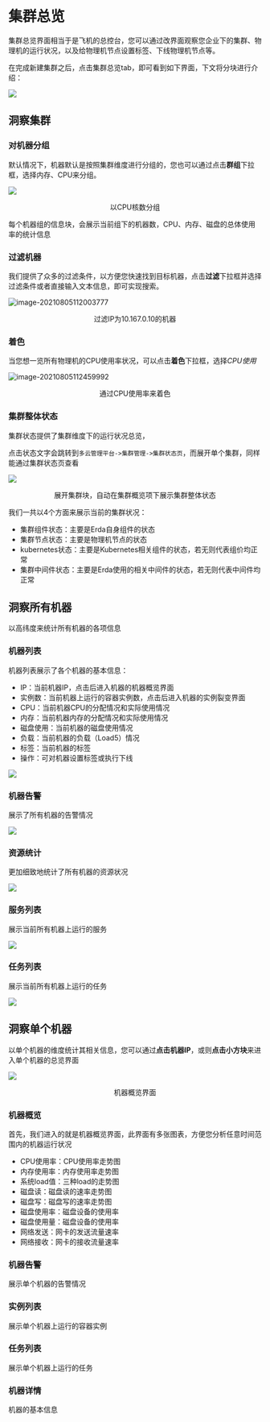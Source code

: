 # 集群总览

集群总览界面相当于是飞机的总控台，您可以通过改界面观察您企业下的集群、物理机的运行状况，以及给物理机节点设置标签、下线物理机节点等。

在完成新建集群之后，点击集群总览tab，即可看到如下界面，下文将分块进行介绍：

![](http://terminus-paas.oss-cn-hangzhou.aliyuncs.com/paas-doc/2021/08/05/03ba25b7-d4ef-48ee-9d37-d6b28593ee73.png)

## 洞察集群

### 对机器分组

默认情况下，机器默认是按照集群维度进行分组的，您也可以通过点击**群组**下拉框，选择内存、CPU来分组。

![](http://terminus-paas.oss-cn-hangzhou.aliyuncs.com/paas-doc/2021/08/05/b781bdb5-bd51-49e2-9d1c-54b7386c5c52.png)

<center>以CPU核数分组</center>

每个机器组的信息块，会展示当前组下的机器数，CPU、内存、磁盘的总体使用率的统计信息

### 过滤机器

我们提供了众多的过滤条件，以方便您快速找到目标机器，点击**过滤**下拉框并选择过滤条件或者直接输入文本信息，即可实现搜索。

![image-20210805112003777](http://terminus-paas.oss-cn-hangzhou.aliyuncs.com/paas-doc/2021/08/19/2df84147-af94-40ac-8b4e-88170393b5e4.png)

<center>过滤IP为10.167.0.10的机器</center>

### 着色

当您想一览所有物理机的CPU使用率状况，可以点击**着色**下拉框，选择*CPU使用*

![image-20210805112459992](http://terminus-paas.oss-cn-hangzhou.aliyuncs.com/paas-doc/2021/08/19/e2270af9-c8a2-42c1-a850-9a8cd730d469.png)

<center>通过CPU使用率来着色</center>

### 集群整体状态

集群状态提供了集群维度下的运行状况总览，

点击状态文字会跳转到`多云管理平台->集群管理->集群状态页`，而展开单个集群，同样能通过集群状态页查看

![](http://terminus-paas.oss-cn-hangzhou.aliyuncs.com/paas-doc/2021/08/05/6fb9b139-30be-47f7-9d8a-503d625951b4.png)

<center>展开集群块，自动在集群概览项下展示集群整体状态</center>

我们一共以4个方面来展示当前的集群状况：

- 集群组件状态：主要是Erda自身组件的状态
- 集群节点状态：主要是物理机节点的状态
- kubernetes状态：主要是Kubernetes相关组件的状态，若无则代表组价均正常
- 集群中间件状态：主要是Erda使用的相关中间件的状态，若无则代表中间件均正常



## 洞察所有机器

以高纬度来统计所有机器的各项信息

### 机器列表

机器列表展示了各个机器的基本信息：

- IP：当前机器IP，点击后进入机器的机器概览界面
- 实例数：当前机器上运行的容器实例数，点击后进入机器的实例裂变界面
- CPU：当前机器CPU的分配情况和实际使用情况
- 内存：当前机器内存的分配情况和实际使用情况
- 磁盘使用：当前机器的磁盘使用情况
- 负载：当前机器的负载（Load5）情况
- 标签：当前机器的标签
- 操作：可对机器设置标签或执行下线

![](http://terminus-paas.oss-cn-hangzhou.aliyuncs.com/paas-doc/2021/08/06/a02349b4-2807-4e6f-9ab9-9e7d01fff296.png)

### 机器告警

展示了所有机器的告警情况

![](http://terminus-paas.oss-cn-hangzhou.aliyuncs.com/paas-doc/2021/08/06/31ec2bf9-e686-4d22-b6f0-3c5a909a2738.png)

### 资源统计

更加细致地统计了所有机器的资源状况

![](http://terminus-paas.oss-cn-hangzhou.aliyuncs.com/paas-doc/2021/08/05/9b0e9cc5-d472-4af2-b52c-ff9080dbdf5f.png)

### 服务列表

展示当前所有机器上运行的服务

![](http://terminus-paas.oss-cn-hangzhou.aliyuncs.com/paas-doc/2021/08/06/9f49597d-59dc-4f7f-b369-9755757172b8.png)

### 任务列表

展示当前所有机器上运行的任务

![](http://terminus-paas.oss-cn-hangzhou.aliyuncs.com/paas-doc/2021/08/06/c9ffbc20-1096-468b-a6ce-a4a5fa481118.png)

## 洞察单个机器

以单个机器的维度统计其相关信息，您可以通过**点击机器IP**，或则**点击小方块**来进入单个机器的总览界面

![](http://terminus-paas.oss-cn-hangzhou.aliyuncs.com/paas-doc/2021/08/05/896fb9d4-8003-4deb-bd16-cb8ebbfab7c8.png)

<center>机器概览界面</center>



### 机器概览

首先，我们进入的就是机器概览界面，此界面有多张图表，方便您分析任意时间范围内的机器运行状况

- CPU使用率：CPU使用率走势图
- 内存使用率：内存使用率走势图
- 系统load值：三种load的走势图
- 磁盘读：磁盘读的速率走势图
- 磁盘写：磁盘写的速率走势图
- 磁盘使用率：磁盘设备的使用率
- 磁盘使用量：磁盘设备的使用率
- 网络发送：网卡的发送流量速率
- 网络接收：网卡的接收流量速率

### 机器告警

展示单个机器的告警情况

### 实例列表

展示单个机器上运行的容器实例

### 任务列表

展示单个机器上运行的任务

### 机器详情

机器的基本信息


